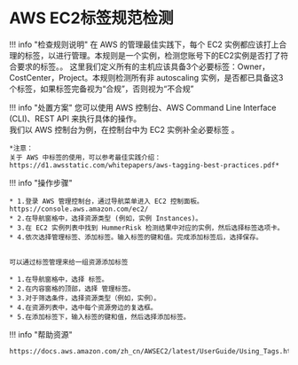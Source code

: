 # AWS EC2标签规范检测

!!! info "检查规则说明"
    在 AWS 的管理最佳实践下，每个 EC2 实例都应该打上合理的标签，以进行管理。本规则是一个实例，检测您账号下的EC2实例是否打了符合要求的标签。。
    这里我们定义所有的主机应该具备3个必要标签：Owner，CostCenter，Project。本规则检测所有非 autoscaling 实例，是否都已具备这3个标签，如果标签完备视为“合规”，否则视为“不合规”

!!! info "处置方案"
    您可以使用 AWS 控制台、AWS Command Line Interface (CLI)、REST API 来执行具体的操作。   
    我们以 AWS 控制台为例，在控制台中为 EC2 实例补全必要标签 。

    *注意：
    关于 AWS 中标签的使用，可以参考最佳实践介绍：https://d1.awsstatic.com/whitepapers/aws-tagging-best-practices.pdf*


!!! info "操作步骤"

    * 1.登录 AWS 管理控制台，通过导航菜单进入 EC2 控制面板。 https://console.aws.amazon.com/ec2/ 
    * 2.在导航窗格中，选择资源类型 (例如，实例 Instances)。
    * 3.在 EC2 实例列表中找到 HummerRisk 检测结果中对应的实例，然后选择标签选项卡。
    * 4.依次选择管理标签、添加标签。输入标签的键和值。完成添加标签后，选择保存。

    
    可以通过标签管理来给一组资源添加标签

    * 1.在导航窗格中，选择 标签。
    * 2.在内容窗格的顶部，选择 管理标签。
    * 3.对于筛选条件，选择资源类型（例如，实例）。
    * 4.在资源列表中，选中每个资源旁边的复选框。
    * 5.在添加标签下，输入标签的键和值，然后选择添加标签。





!!! info "帮助资源"
    
    https://docs.aws.amazon.com/zh_cn/AWSEC2/latest/UserGuide/Using_Tags.html